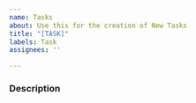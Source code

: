 ```yaml
---
name: Tasks
about: Use this for the creation of New Tasks
title: "[TASK]"
labels: Task
assignees: ''

---
```


### Description
